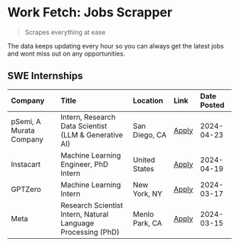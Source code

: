# Work Fetch: Jobs Scrapper
> Scrapes everything at ease

The data keeps updating every hour so you can always get the latest jobs and wont miss out on any opportunities.

## SWE Internships
<!--START_SECTION:workfetch-->
| Company                 | Title                                                        | Location       | Link                                                                                                                                                                                                                                                                         | Date Posted   |
|:------------------------|:-------------------------------------------------------------|:---------------|:-----------------------------------------------------------------------------------------------------------------------------------------------------------------------------------------------------------------------------------------------------------------------------|:--------------|
| pSemi, A Murata Company | Intern, Research Data Scientist (LLM & Generative AI)        | San Diego, CA  | [Apply](https://www.linkedin.com/jobs/view/intern-research-data-scientist-llm-generative-ai-at-psemi-a-murata-company-3887074168?position=4&pageNum=0&refId=pGhauqvJykWir5hM%2FpCbNQ%3D%3D&trackingId=L7n2zRIBSuNIsYe4M7cwUw%3D%3D&trk=public_jobs_jserp-result_search-card) | 2024-04-23    |
| Instacart               | Machine Learning Engineer, PhD Intern                        | United States  | [Apply](https://www.linkedin.com/jobs/view/machine-learning-engineer-phd-intern-at-instacart-3901991739?position=2&pageNum=0&refId=pGhauqvJykWir5hM%2FpCbNQ%3D%3D&trackingId=0x8lMVHLH%2BoliZSL2uuiHw%3D%3D&trk=public_jobs_jserp-result_search-card)                        | 2024-04-19    |
| GPTZero                 | Machine Learning Intern                                      | New York, NY   | [Apply](https://www.linkedin.com/jobs/view/machine-learning-intern-at-gptzero-3860723963?position=7&pageNum=0&refId=pGhauqvJykWir5hM%2FpCbNQ%3D%3D&trackingId=49jK%2Bsya5MEfUyIVQnuV1Q%3D%3D&trk=public_jobs_jserp-result_search-card)                                       | 2024-03-17    |
| Meta                    | Research Scientist Intern, Natural Language Processing (PhD) | Menlo Park, CA | [Apply](https://www.linkedin.com/jobs/view/research-scientist-intern-natural-language-processing-phd-at-meta-3858718375?position=8&pageNum=0&refId=pGhauqvJykWir5hM%2FpCbNQ%3D%3D&trackingId=tLXTLmI%2BhZrUmN0UpF5f%2BA%3D%3D&trk=public_jobs_jserp-result_search-card)      | 2024-03-15    |
<!--END_SECTION:workfetch-->
